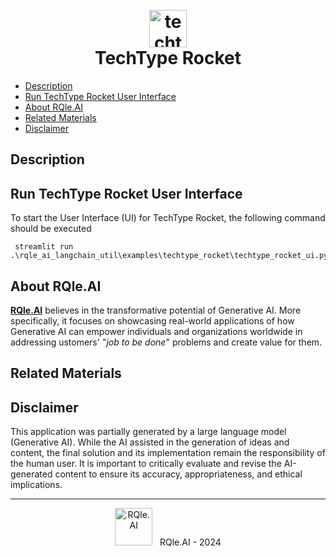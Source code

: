 <div align="center">
  <h1>
    <br/>
    <img src="../../img/techtype_rocket_logo.jpg" alt="techtype_rocket_logo" width="60"/>
    <br/>
    TechType Rocket
  </h1>
</div>

- [Description](#description)
- [Run TechType Rocket User Interface](#techtype_rocket_ui)
- [About RQle.AI](#about-rqle-ai)
- [Related Materials](#related-material)
- [Disclaimer](#disclaimer)

## Description <a name="description"></a>

## Run TechType Rocket User Interface <a name="techtype_rocket_ui"></a>
To start the User Interface (UI) for TechType Rocket, the following command should be executed
```
 streamlit run .\rqle_ai_langchain_util\examples\techtype_rocket\techtype_rocket_ui.py
```

## About RQle.AI <a name="about-rqle-ai"></a>
[**RQle.AI**](https://www.linkedin.com/company/102641077) believes in the transformative potential of Generative AI. More specifically, it focuses on 
showcasing real-world applications of how Generative AI can empower individuals and organizations worldwide in addressing 
ustomers' "*job to be done*" problems and create value for them.

## Related Materials <a name="related-material"></a>

## Disclaimer <a name="disclaimer"></a>
This application was partially generated by a large language model (Generative AI). While the AI assisted in the 
generation of ideas and content, the final solution and its implementation remain the responsibility of the human user. 
It is important to critically evaluate and revise the AI-generated content to ensure its accuracy, appropriateness, 
and ethical implications.

<div style="text-align: center;">
  <hr/>
  <img src="../../img/rqle_ai_logo.jpg" alt="RQle.AI" width="60"/>
  &nbsp; RQle.AI - 2024
</div>